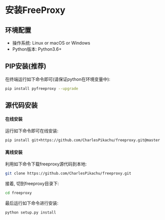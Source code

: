 # 安装FreeProxy


## 环境配置

- 操作系统: Linux or macOS or Windows
- Python版本: Python3.6+


## PIP安装(推荐)

在终端运行如下命令即可(请保证python在环境变量中):
```sh
pip install pyfreeproxy --upgrade
```


## 源代码安装

#### 在线安装

运行如下命令即可在线安装:
```sh
pip install git+https://github.com/CharlesPikachu/freeproxy.git@master
```

#### 离线安装

利用如下命令下载freeproxy源代码到本地:
```sh
git clone https://github.com/CharlesPikachu/freeproxy.git
```
接着, 切到freeproxy目录下:
```sh
cd freeproxy
```
最后运行如下命令进行安装:
```sh
python setup.py install
```